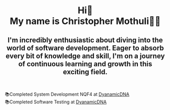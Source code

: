 <h1 align="center">
      Hi👋
   <br>
   My name is Christopher Mothuli👩‍💻 
</h1>
<h2 align="center">
 I'm incredibly enthusiastic about diving into the world of software development. Eager to absorb every bit of knowledge and skill, I'm on a journey of continuous learning and growth in this exciting field.
</h2>
<br>

📚Completed System Development NQF4 at <a href="https://www.dynamicdna.co.za/">DyanamicDNA</a>
<br>
📚Completed Software Testing at <a href="https://www.dynamicdna.co.za/">DyanamicDNA</a>
